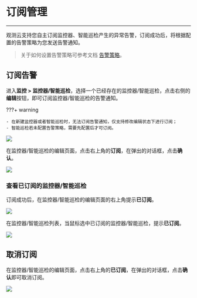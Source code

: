 # 订阅管理
---

观测云支持您自主订阅监控器、智能巡检产生的异常告警，订阅成功后，将根据配置的告警策略为您发送告警通知。

> 关于如何设置告警策略可参考文档 [告警策略](../monitoring/alert-setting.md)。

## 订阅告警

进入**监控 > 监控器/智能巡检**，选择一个已经存在的监控器/智能巡检，点击右侧的**编辑**按钮，即可订阅监控器/智能巡检的告警通知。

???+ warning

    - 在新建监控器或者智能巡检时，无法订阅告警通知，仅支持修改编辑状态下进行订阅；
    - 智能巡检若未配置告警策略，需要先配置后才可订阅。

![](img/2.dingyue_1.png)

在监控器/智能巡检的编辑页面，点击右上角的**订阅**，在弹出的对话框，点击**确认**。

![](img/2.dingyue_3.png)

### 查看已订阅的监控器/智能巡检

订阅成功后，在监控器/智能巡检的编辑页面的右上角提示**已订阅**。

![](img/2.dingyue_4.png)

在监控器/智能巡检列表，当鼠标选中已订阅的监控器/智能巡检，提示**已订阅**。

![](img/2.dingyue_5.png)

## 取消订阅

在监控器/智能巡检的编辑页面，点击右上角的**已订阅**，在弹出的对话框，点击**确认**即可取消订阅。

![](img/2.dingyue_2.png)
